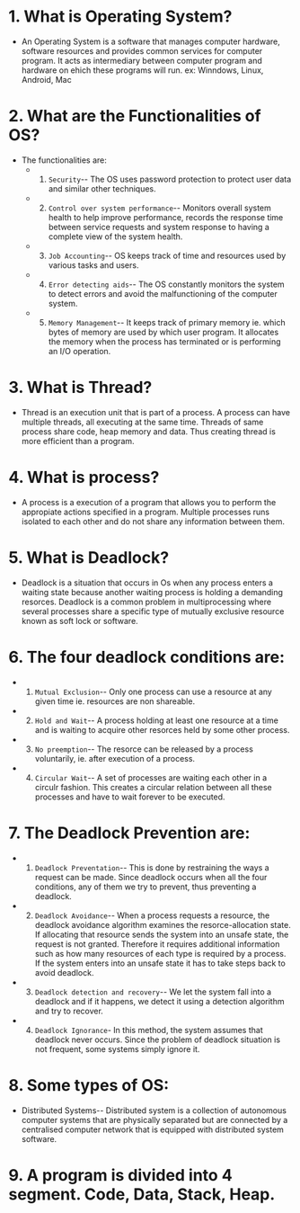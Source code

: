 # 1.  What is Operating System?
- An Operating System is a software that manages computer hardware, software resources and provides common services for computer program.
      It acts as intermediary between computer program and hardware on ehich these programs will run.
      ex: Winndows, Linux, Android, Mac

# 2. What are the Functionalities of OS?
- The functionalities are:
    - 1. `Security`-- The OS uses password protection to protect user data and similar other techniques.
    - 2. `Control over system performance`-- Monitors overall system health to help improve performance, records the response time between service requests
                                             and system response to having a complete view of the system health.
    - 3. `Job Accounting`-- OS keeps track of time and resources used by various tasks and users.
    - 4. `Error detecting aids`-- The OS constantly monitors the system to detect errors and avoid the malfunctioning of the computer system.
    -  5. `Memory Management`-- It keeps track of primary memory ie. which bytes of memory are used by which user program. It allocates the memory 
                               when the process has terminated or is performing an I/O operation.

# 3. What is Thread?
-  Thread is an execution unit that is part of a process. A process can have multiple threads, all executing at the same time. Threads of same process 
      share code, heap memory and data. Thus creating thread is more efficient than a program.

# 4. What is process?
-  A process is a execution of a program that allows you to perform the appropiate actions specified in a program.
      Multiple processes runs isolated to each other and do not share any information between them.

# 5. What is Deadlock?
-  Deadlock is a situation that occurs in Os when any process enters a waiting state because another waiting process is holding a demanding resorces.
       Deadlock is a common problem in multiprocessing where several processes share a specific type of mutually exclusive resource known as soft lock or software.

# 6. The four deadlock conditions are:
-  1. `Mutual Exclusion`-- Only one process can use a resource at any given time ie. resources are non shareable.
- 2. `Hold and Wait`-- A process holding at least one resource at a time and is waiting to acquire other resorces held by some other process.
- 3. `No preemption`-- The resorce can be released by a process voluntarily, ie. after execution of a process.
- 4. `Circular Wait`-- A set of processes are waiting each other in a circulr fashion. This creates a circular relation between all these processes 
                          and have to wait forever to be executed.

# 7. The Deadlock Prevention are:
   - 1. `Deadlock Preventation`-- This is done by restraining the ways a request can be made. Since deadlock occurs when all the four conditions,  any of them we try to prevent, thus preventing a deadlock.
                                 
   - 2. `Deadlock Avoidance`-- When a process requests a resource, the deadlock avoidance algorithm examines the 
    resorce-allocation state.  If allocating that resource sends the system into an unsafe state, the request is not granted.
     Therefore it requires additional information such as how many resources of each type is required by a process. If the system enters
      into an unsafe state it has to take steps back to avoid deadlock.
   -  3. `Deadlock detection and recovery`-- We let the system fall into a deadlock and if it happens, we detect it using a detection algorithm and try to recover.
                                             
   -  4. `Deadlock Ignorance`- In this method, the system assumes that deadlock never occurs. Since the problem of deadlock 
    situation is not frequent, some systems simply ignore it.
                                

# 8. Some types of OS:
-  Distributed Systems-- Distributed system is a collection of autonomous computer systems that are physically separated but are connected by a centralised    computer network that is equipped with distributed system software.

                         
# 9. A program is divided into 4 segment. Code, Data, Stack, Heap.                                                       
            